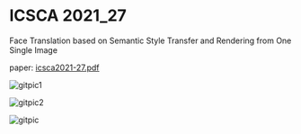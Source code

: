 # ICSCA 2021_27
Face Translation based on Semantic Style Transfer and Rendering from One Single Image

paper: [icsca2021-27.pdf](https://github.com/leizetong/icsca2021_27/files/6930377/icsca2021-27.pdf)

![gitpic1](https://user-images.githubusercontent.com/53425871/128163967-6d4c02d4-3033-4f17-b795-b035caf6a8f3.png)

![gitpic2](https://user-images.githubusercontent.com/53425871/128163981-66c04753-af71-4b91-85c4-2c53d5055392.png)

![gitpic](https://user-images.githubusercontent.com/53425871/128162248-9db236f1-350d-4318-9002-75a7f134d25e.png)
